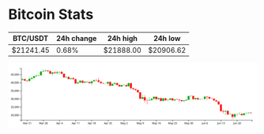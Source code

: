 # Bitcoin Stats

BTC/USDT|24h change|24h high|24h low|
|---|---|---|---|
|$21241.45|0.68%|$21888.00|$20906.62|

<img src="./chart.svg">
